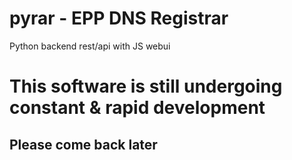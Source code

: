 # pyrar - EPP DNS Registrar
Python backend rest/api with JS webui

# This software is still undergoing constant & rapid development
## Please come back later
